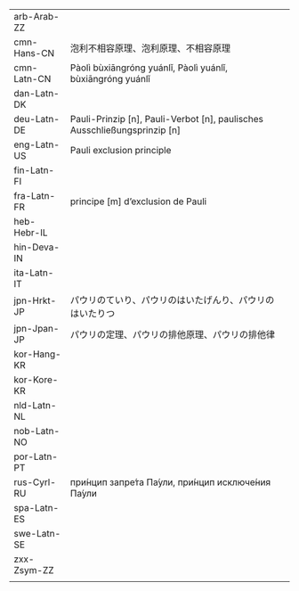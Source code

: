 | | | |
|-|-|-|
| arb-Arab-ZZ |  |  |
| cmn-Hans-CN | 泡利不相容原理、泡利原理、不相容原理 |  |
| cmn-Latn-CN | Pàolì bùxiāngróng yuánlǐ, Pàolì yuánlǐ, bùxiāngróng yuánlǐ |  |
| dan-Latn-DK |  |  |
| deu-Latn-DE | Pauli-Prinzip [n], Pauli-Verbot [n], paulisches Ausschließungsprinzip [n] |  |
| eng-Latn-US | Pauli exclusion principle |  |
| fin-Latn-FI |  |  |
| fra-Latn-FR | principe [m] d’exclusion de Pauli |  |
| heb-Hebr-IL |  |  |
| hin-Deva-IN |  |  |
| ita-Latn-IT |  |  |
| jpn-Hrkt-JP | パウリのていり、パウリのはいたげんり、パウリのはいたりつ |  |
| jpn-Jpan-JP | パウリの定理、パウリの排他原理、パウリの排他律 |  |
| kor-Hang-KR |  |  |
| kor-Kore-KR |  |  |
| nld-Latn-NL |  |  |
| nob-Latn-NO |  |  |
| por-Latn-PT |  |  |
| rus-Cyrl-RU | при́нцип запре́та Па́ули, при́нцип исключе́ния Па́ули |  |
| spa-Latn-ES |  |  |
| swe-Latn-SE |  |  |
| zxx-Zsym-ZZ |  |  |
|  |  |  |